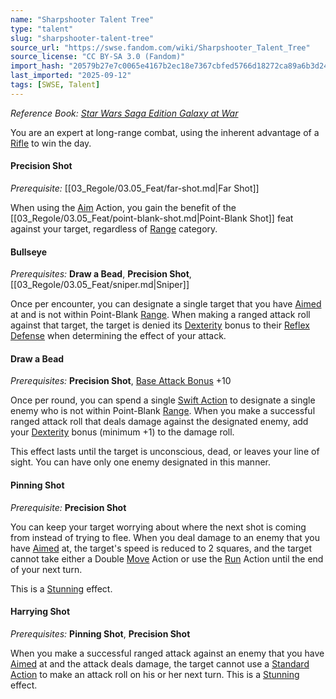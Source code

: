```yaml
---
name: "Sharpshooter Talent Tree"
type: "talent"
slug: "sharpshooter-talent-tree"
source_url: "https://swse.fandom.com/wiki/Sharpshooter_Talent_Tree"
source_license: "CC BY-SA 3.0 (Fandom)"
import_hash: "20579b27e7c0065e4167b2ec18e7367cbfed5766d18272ca89a6b3d2413ec63e"
last_imported: "2025-09-12"
tags: [SWSE, Talent]
---
```

*Reference Book: [Star Wars Saga Edition Galaxy at War](https://swse.fandom.com/wiki/Star_Wars_Saga_Edition_Galaxy_at_War)*

You are an expert at long-range combat, using the inherent advantage of a [Rifle](https://swse.fandom.com/wiki/Rifle) to win the day.

#### **Precision Shot**
*Prerequisite:* [[03_Regole/03.05_Feat/far-shot.md|Far Shot]]

When using the [Aim](https://swse.fandom.com/wiki/Aim) Action, you gain the benefit of the [[03_Regole/03.05_Feat/point-blank-shot.md|Point-Blank Shot]] feat against your target, regardless of [Range](https://swse.fandom.com/wiki/Range) category.

#### **Bullseye**
*Prerequisites:* **Draw a Bead**, **Precision Shot**, [[03_Regole/03.05_Feat/sniper.md|Sniper]]

Once per encounter, you can designate a single target that you have [Aimed](https://swse.fandom.com/wiki/Aimed) at and is not within Point-Blank [Range](https://swse.fandom.com/wiki/Range). When making a ranged attack roll against that target, the target is denied its [Dexterity](https://swse.fandom.com/wiki/Dexterity) bonus to their [Reflex Defense](https://swse.fandom.com/wiki/Reflex_Defense) when determining the effect of your attack.

#### **Draw a Bead**
*Prerequisites:* **Precision Shot**, [Base Attack Bonus](https://swse.fandom.com/wiki/Base_Attack_Bonus) +10

Once per round, you can spend a single [Swift Action](https://swse.fandom.com/wiki/Swift_Action) to designate a single enemy who is not within Point-Blank [Range](https://swse.fandom.com/wiki/Range). When you make a successful ranged attack roll that deals damage against the designated enemy, add your [Dexterity](https://swse.fandom.com/wiki/Dexterity) bonus (minimum +1) to the damage roll.

This effect lasts until the target is unconscious, dead, or leaves your line of sight. You can have only one enemy designated in this manner.

#### **Pinning Shot**
*Prerequisite:* **Precision Shot**

You can keep your target worrying about where the next shot is coming from instead of trying to flee. When you deal damage to an enemy that you have [Aimed](https://swse.fandom.com/wiki/Aimed) at, the target's speed is reduced to 2 squares, and the target cannot take either a Double [Move](https://swse.fandom.com/wiki/Move) Action or use the [Run](https://swse.fandom.com/wiki/Run) Action until the end of your next turn.

This is a [Stunning](https://swse.fandom.com/wiki/Stunning) effect.

#### **Harrying Shot**
*Prerequisites:* **Pinning Shot**, **Precision Shot**

When you make a successful ranged attack against an enemy that you have [Aimed](https://swse.fandom.com/wiki/Aimed) at and the attack deals damage, the target cannot use a [Standard Action](https://swse.fandom.com/wiki/Standard_Action) to make an attack roll on his or her next turn. This is a [Stunning](https://swse.fandom.com/wiki/Stunning) effect.